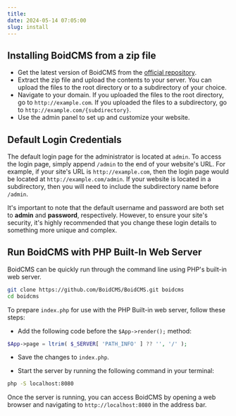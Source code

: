 ```yaml
---
title:
date: 2024-05-14 07:05:00
slug: install
---
```


## Installing BoidCMS from a zip file

- Get the latest version of BoidCMS from the [official repository](https://github.com/BoidCMS/BoidCMS).
- Extract the zip file and upload the contents to your server. You can upload the files to the root directory or to a subdirectory of your choice.
- Navigate to your domain. If you uploaded the files to the root directory, go to `http://example.com`. If you uploaded the files to a subdirectory, go to `http://example.com/{subdirectory}`.
- Use the admin panel to set up and customize your website.

## Default Login Credentials
The default login page for the administrator is located at `admin`. To access the login page, simply append `/admin` to the end of your website's URL. For example, if your site's URL is `http://example.com`, then the login page would be located at `http://example.com/admin`. If your website is located in a subdirectory, then you will need to include the subdirectory name before `/admin`.  

It's important to note that the default username and password are both set to **admin** and **password**, respectively. However, to ensure your site's security, it's highly recommended that you change these login details to something more unique and complex. 

## Run BoidCMS with PHP Built-In Web Server
BoidCMS can be quickly run through the command line using PHP's built-in web server.

```bash
git clone https://github.com/BoidCMS/BoidCMS.git boidcms
cd boidcms
```

To prepare `index.php` for use with the PHP Built-in web server, follow these steps:

- Add the following code before the `$App->render();` method:
```php
$App->page = ltrim( $_SERVER[ 'PATH_INFO' ] ?? '', '/' );
```

- Save the changes to `index.php`.

- Start the server by running the following command in your terminal:
```bash
php -S localhost:8080
```

Once the server is running, you can access BoidCMS by opening a web browser and navigating to `http://localhost:8080` in the address bar.


